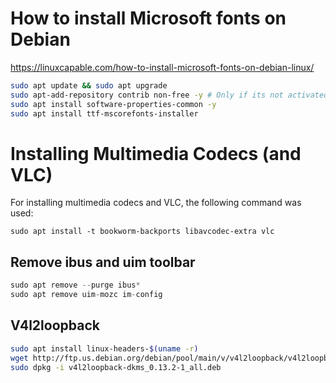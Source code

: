 # How to install Microsoft fonts on Debian

https://linuxcapable.com/how-to-install-microsoft-fonts-on-debian-linux/

```bash
sudo apt update && sudo apt upgrade
sudo apt-add-repository contrib non-free -y # Only if its not activated earlier
sudo apt install software-properties-common -y
sudo apt install ttf-mscorefonts-installer

```

# **Installing Multimedia Codecs (and VLC)**

For installing multimedia codecs and VLC, the following command was used:

```
sudo apt install -t bookworm-backports libavcodec-extra vlc
```

## Remove ibus and uim toolbar

```jsx
sudo apt remove --purge ibus*
sudo apt remove uim-mozc im-config
```

## V4l2loopback

```bash
sudo apt install linux-headers-$(uname -r)
wget http://ftp.us.debian.org/debian/pool/main/v/v4l2loopback/v4l2loopback-dkms_0.13.2-1_all.deb
sudo dpkg -i v4l2loopback-dkms_0.13.2-1_all.deb
```
